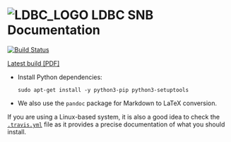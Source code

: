 ![LDBC_LOGO](https://raw.githubusercontent.com/wiki/ldbc/ldbc_snb_datagen/images/ldbc-logo.png)
LDBC SNB Documentation
======================

[![Build Status](https://travis-ci.org/ldbc/ldbc_snb_docs.svg?branch=master)](https://travis-ci.org/ldbc/ldbc_snb_docs)

[Latest build [PDF]](http://ldbc.github.io/ldbc_snb_docs/ldbc-snb-specification.pdf)

* Install Python dependencies:

   ```
   sudo apt-get install -y python3-pip python3-setuptools
   ```

* We also use the `pandoc` package for Markdown to LaTeX conversion.

If you are using a Linux-based system, it is also a good idea to check the [`.travis.yml`](.travis.yml) file as it provides a precise documentation of what you should install.
